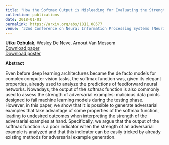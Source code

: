 ```yaml
---
title: "How the Softmax Output is Misleading for Evaluating the Strength of Adversarial Examples"
collection: publications
date: 2018-01-01
permalink: https://arxiv.org/abs/1811.08577
venue: '32nd Conference on Neural Information Processing Systems (NeurIPS), Montréal, Canada <br /> Workshop on Security in Machine Learning (SECML), Poster presentation'
---
```

**Utku Ozbulak**, Wesley De Neve, Arnout Van Messem  <br /> [Download paper](https://arxiv.org/abs/1811.08577) <br /> [Download poster](http://academicpages.github.io/files/paper2.pdf)

**Abstract**

Even before deep learning architectures became the de facto models for complex computer vision tasks, the softmax function was, given its elegant properties, already used to analyze the predictions of feedforward neural networks. Nowadays, the output of the softmax function is also commonly used to assess the strength of adversarial examples: malicious data points designed to fail machine learning models during the testing phase. However, in this paper, we show that it is possible to generate adversarial examples that take advantage of some properties of the softmax function, leading to undesired outcomes when interpreting the strength of the adversarial examples at hand. Specifically, we argue that the output of the softmax function is a poor indicator when the strength of an adversarial example is analyzed and that this indicator can be easily tricked by already existing methods for adversarial example generation. 
